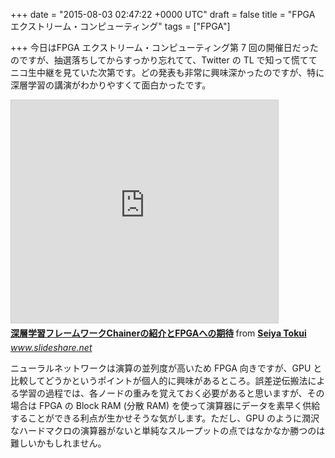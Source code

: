 
+++
date = "2015-08-03 02:47:22 +0000 UTC"
draft = false
title = "FPGA エクストリーム・コンピューティング"
tags = ["FPGA"]

+++
今日はFPGA エクストリーム・コンピューティング第 7 回の開催日だったのですが、抽選落ちしてからすっかり忘れてて、Twitter の TL で知って慌ててニコ生中継を見ていた次第です。どの発表も非常に興味深かったのですが、特に深層学習の講演がわかりやすくて面白かったです。

<iframe src="https://www.slideshare.net/slideshow/embed_code/key/4duzVExZTkayd7" width="427" height="356" frameborder="0" marginwidth="0" marginheight="0" scrolling="no" style="border:1px solid #CCC; border-width:1px; margin-bottom:5px; max-width: 100%;" allowfullscreen=""> </iframe> <div style="margin-bottom:5px"> <strong> <a href="https://www.slideshare.net/beam2d/chainer-atfpgax7" title="深層学習フレームワークChainerの紹介とFPGAへの期待" target="_blank">深層学習フレームワークChainerの紹介とFPGAへの期待</a> </strong> from <strong><a href="http://www.slideshare.net/beam2d" target="_blank">Seiya Tokui</a></strong> </div><cite class="hatena-citation"><a href="http://www.slideshare.net/beam2d/chainer-atfpgax7">www.slideshare.net</a></cite>

ニューラルネットワークは演算の並列度が高いため FPGA 向きですが、GPU と比較してどうかというポイントが個人的に興味があるところ。誤差逆伝搬法による学習の過程では、各ノードの重みを覚えておく必要があると思いますが、その場合は FPGA の Block RAM (分散 RAM) を使って演算器にデータを素早く供給することができる利点が生かせそうな気がします。ただし、GPU のように潤沢なハードマクロの演算器がないと単純なスループットの点ではなかなか勝つのは難しいかもしれません。


